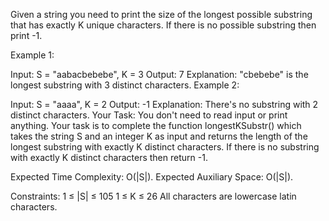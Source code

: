 Given a string you need to print the size of the longest possible substring that has exactly K unique characters. If there is no possible substring then print -1.

Example 1:

Input:
S = "aabacbebebe", K = 3
Output: 
7
Explanation: 
"cbebebe" is the longest substring with 3 distinct characters.
Example 2:

Input: 
S = "aaaa", K = 2
Output: -1
Explanation: 
There's no substring with 2 distinct characters.
Your Task:
You don't need to read input or print anything. Your task is to complete the function longestKSubstr() which takes the string S and an integer K as input and returns the length of the longest substring with exactly K distinct characters. If there is no substring with exactly K distinct characters then return -1.

Expected Time Complexity: O(|S|).
Expected Auxiliary Space: O(|S|).

Constraints:
1 ≤ |S| ≤ 105
1 ≤ K ≤ 26
All characters are lowercase latin characters.


